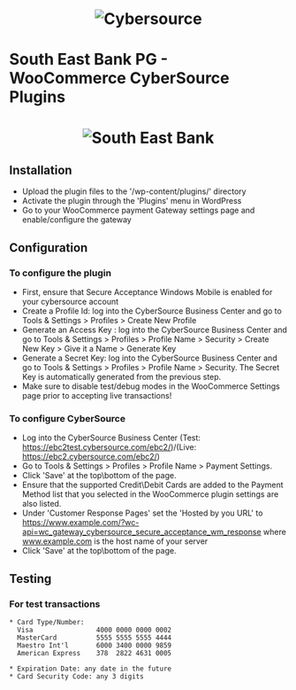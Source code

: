 <h1 align="center">
  <img src="https://skyloft.sfo3.cdn.digitaloceanspaces.com/Repos/woo-cyber.jpg" alt="Cybersource">
</h1>

# South East Bank PG - WooCommerce CyberSource Plugins
<h1 align="center">
  <img src="https://www.southeastbank.com.bd/images/logo/logo_sebl_tm.jpg" alt="South East Bank">
</h1>

## Installation

- Upload the plugin files to the '/wp-content/plugins/' directory
- Activate the plugin through the 'Plugins' menu in WordPress
- Go to your WooCommerce payment Gateway settings page and enable/configure the gateway

## Configuration

### To configure the plugin

- First, ensure that Secure Acceptance Windows Mobile is enabled for your cybersource account
- Create a Profile Id: log into the CyberSource Business Center and go to Tools & Settings > Profiles > Create New Profile
- Generate an Access Key : log into the CyberSource Business Center and go to Tools & Settings > Profiles > Profile Name > Security > Create New Key > Give it a Name > Generate Key
- Generate a Secret Key: log into the CyberSource Business Center and go to Tools & Settings > Profiles > Profile Name > Security. The Secret Key is automatically generated from the previous step.
- Make sure to disable test/debug modes in the WooCommerce Settings page prior to accepting live transactions!

### To configure CyberSource

- Log into the CyberSource Business Center (Test: https://ebc2test.cybersource.com/ebc2/)/(Live: https://ebc2.cybersource.com/ebc2/)
- Go to Tools & Settings > Profiles > Profile Name > Payment Settings.
- Click 'Save' at the top\bottom of the page.
- Ensure that the supported Credit\Debit Cards are added to the Payment Method list that you selected in the WooCommerce plugin settings are also listed.
- Under 'Customer Response Pages' set the 'Hosted by you URL' to https://www.example.com/?wc-api=wc_gateway_cybersource_secure_acceptance_wm_response where www.example.com is the host name of your server
- Click 'Save' at the top\bottom of the page.

## Testing

### For test transactions

```
* Card Type/Number:
  Visa                4000 0000 0000 0002
  MasterCard          5555 5555 5555 4444
  Maestro Int'l       6000 3400 0000 9859
  American Express    378  2822 4631 0005

* Expiration Date: any date in the future
* Card Security Code: any 3 digits
```
